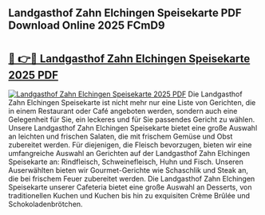 ## Landgasthof Zahn Elchingen Speisekarte PDF Download Online 2025 FCmD9

# <h2><a href="http://gcc77g1.nevu.top/?p=Landgasthof+Zahn+Elchingen+Speisekarte">🔗 👉🔴 Landgasthof Zahn Elchingen Speisekarte 2025 PDF</a></h2>

[![Landgasthof Zahn Elchingen Speisekarte 2025 PDF](https://i.imgur.com/dBaPXMq.png)](http://gcc77g1.nevu.top/?p=Landgasthof+Zahn+Elchingen+Speisekarte)
Die Landgasthof Zahn Elchingen Speisekarte ist nicht mehr nur eine Liste von Gerichten, die in einem Restaurant oder Café angeboten werden, sondern auch eine Gelegenheit für Sie, ein leckeres und für Sie passendes Gericht zu wählen. Unsere Landgasthof Zahn Elchingen Speisekarte bietet eine große Auswahl an leichten und frischen Salaten, die mit frischem Gemüse und Obst zubereitet werden. Für diejenigen, die Fleisch bevorzugen, bieten wir eine umfangreiche Auswahl an Gerichten auf der Landgasthof Zahn Elchingen Speisekarte an: Rindfleisch, Schweinefleisch, Huhn und Fisch. Unseren Auserwählten bieten wir Gourmet-Gerichte wie Schaschlik und Steak an, die bei frischem Feuer zubereitet werden. Die Landgasthof Zahn Elchingen Speisekarte unserer Cafeteria bietet eine große Auswahl an Desserts, von traditionellen Kuchen und Kuchen bis hin zu exquisiten Crème Brûlée und Schokoladenbrötchen.
